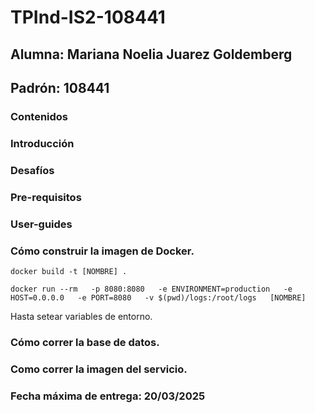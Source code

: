# TPInd-IS2-108441

## Alumna: Mariana Noelia Juarez Goldemberg
## Padrón: 108441

### Contenidos
### Introducción
### Desafíos
### Pre-requisitos
### User-guides
### Cómo construir la imagen de Docker.

  ```docker build -t [NOMBRE] .```
  
  ```docker run --rm   -p 8080:8080   -e ENVIRONMENT=production   -e HOST=0.0.0.0   -e PORT=8080   -v $(pwd)/logs:/root/logs   [NOMBRE]```

  Hasta setear variables de entorno.

### Cómo correr la base de datos.
### Como correr la imagen del servicio.

### Fecha máxima de entrega: 20/03/2025

